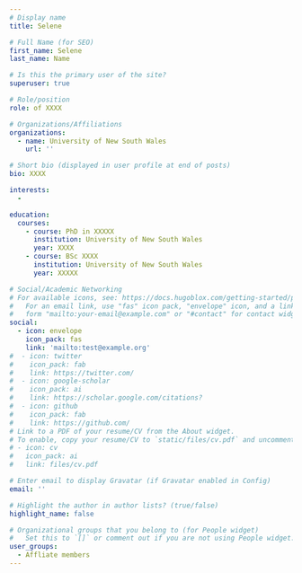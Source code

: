 ```yaml
---
# Display name
title: Selene

# Full Name (for SEO)
first_name: Selene
last_name: Name

# Is this the primary user of the site?
superuser: true

# Role/position
role: of XXXX 

# Organizations/Affiliations
organizations:
  - name: University of New South Wales
    url: ''

# Short bio (displayed in user profile at end of posts)
bio: XXXX

interests:
  -  

education:
  courses:
    - course: PhD in XXXXX
      institution: University of New South Wales
      year: XXXX
    - course: BSc XXXX
      institution: University of New South Wales
      year: XXXXX

# Social/Academic Networking
# For available icons, see: https://docs.hugoblox.com/getting-started/page-builder/#icons
#   For an email link, use "fas" icon pack, "envelope" icon, and a link in the
#   form "mailto:your-email@example.com" or "#contact" for contact widget.
social:
  - icon: envelope
    icon_pack: fas
    link: 'mailto:test@example.org'
#  - icon: twitter
#    icon_pack: fab
#    link: https://twitter.com/
#  - icon: google-scholar
#    icon_pack: ai
#    link: https://scholar.google.com/citations?
#  - icon: github
#    icon_pack: fab
#    link: https://github.com/
# Link to a PDF of your resume/CV from the About widget.
# To enable, copy your resume/CV to `static/files/cv.pdf` and uncomment the lines below.
# - icon: cv
#   icon_pack: ai
#   link: files/cv.pdf

# Enter email to display Gravatar (if Gravatar enabled in Config)
email: ''

# Highlight the author in author lists? (true/false)
highlight_name: false

# Organizational groups that you belong to (for People widget)
#   Set this to `[]` or comment out if you are not using People widget.
user_groups:
  - Affliate members
---
```

 